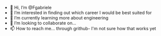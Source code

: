 - 👋 Hi, I’m @Fgabriele
- 👀 I’m interested in finding out which career I would be best suited for
- 🌱 I’m currently learning more about engineering
- 💞️ I’m looking to collaborate on...
- 📫 How to reach me... through grithub- I'm not sure how that works yet 

<!---
F-gabriele/F-gabriele is a ✨ special ✨ repository because its `README.md` (this file) appears on your GitHub profile.
You can click the Preview link to take a look at your changes.
--->
